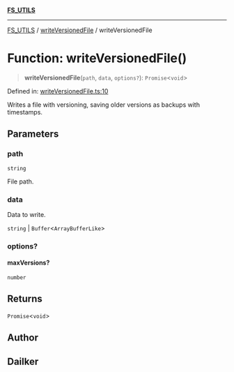 [**FS_UTILS**](../../README.md)

***

[FS_UTILS](../../README.md) / [writeVersionedFile](../README.md) / writeVersionedFile

# Function: writeVersionedFile()

> **writeVersionedFile**(`path`, `data`, `options?`): `Promise`\<`void`\>

Defined in: [writeVersionedFile.ts:10](https://github.com/dailker/everyutil-js/blob/b3e269da55b7d96c15eb37e98c5c4f6b94f05f6f/src/fs/writeVersionedFile.ts#L10)

Writes a file with versioning, saving older versions as backups with timestamps.

## Parameters

### path

`string`

File path.

### data

Data to write.

`string` | `Buffer`\<`ArrayBufferLike`\>

### options?

#### maxVersions?

`number`

## Returns

`Promise`\<`void`\>

## Author

## Dailker
